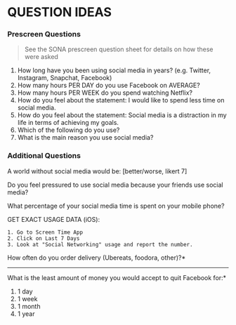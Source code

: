 # QUESTION IDEAS 

### Prescreen Questions

>  See the SONA prescreen question sheet for details on how these were asked

1. How long have you been using social media in years? (e.g. Twitter, Instagram, Snapchat, Facebook)
2. How many hours PER DAY do you use Facebook on AVERAGE?
3. How many hours PER WEEK do you spend watching Netflix?
4. How do you feel about the statement: I would like to spend less time on social media.
5. How do you feel about the statement: Social media is a distraction in my life in terms of achieving my goals.
6. Which of the following do you use?
7. What is the main reason you use social media?





### Additional Questions

A world without social media would be: [better/worse, likert 7]

Do you feel pressured to use social media because your friends use social media?

What percentage of your social media time is spent on your mobile phone?

GET EXACT USAGE DATA (iOS):

 	1. Go to Screen Time App
 	2. Click on Last 7 Days
 	3. Look at "Social Networking" usage and report the number.





How often do you order delivery (Ubereats, foodora, other)?*

------

What is the least amount of money you would accept to quit Facebook for:*

1. 1 day
2. 1 week
3. 1 month
4. 1 year